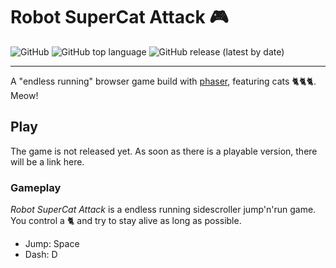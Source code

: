 # Robot SuperCat Attack 🎮

![GitHub](https://img.shields.io/github/license/pixel-fabian/robotsupercatattack?color=green&style=flat-square)
![GitHub top language](https://img.shields.io/github/languages/top/pixel-fabian/robotsupercatattack?style=flat-square)
![GitHub release (latest by date)](https://img.shields.io/github/v/release/pixel-fabian/robotsupercatattack?style=flat-square)

---

A "endless running" browser game build with [phaser](https://phaser.io/), featuring cats 🐈🐈🐈. Meow!

## Play

The game is not released yet. As soon as there is a playable version, there will be a link here.

### Gameplay 

_Robot SuperCat Attack_ is a endless running sidescroller jump'n'run game. You control a 🐈 and try to stay alive as long as possible.

- Jump: Space
- Dash: D